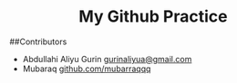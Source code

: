 <h1 align="center"> My Github Practice</h1>

##Contributors
- Abdullahi Aliyu Gurin [gurinaliyua@gmail.com](gurinaliyua@gmail.com)
- Mubaraq [github.com/mubarraqqq](github.com/mubarraqqq)

